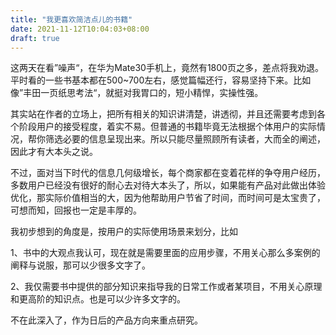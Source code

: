 ```yaml
---
title: "我更喜欢简洁点儿的书籍"
date: 2021-11-12T10:04:03+08:00
draft: true
---
```


这两天在看”噪声“，在华为Mate30手机上，竟然有1800页之多，差点将我劝退。平时看的一些书基本都在500~700左右，感觉篇幅还行，容易坚持下来。比如像”丰田一页纸思考法“，就挺对我胃口的，短小精悍，实操性强。

其实站在作者的立场上，把所有相关的知识讲清楚，讲透彻，并且还需要考虑到各个阶段用户的接受程度，着实不易。但普通的书籍毕竟无法根据个体用户的实际情况，帮你筛选必要的信息呈现出来。所以只能尽量照顾所有读者，大而全的阐述，因此才有大本头之说。

不过，面对当下时代的信息几何级增长，每个商家都在变着花样的争夺用户经历，多数用户已经没有很好的耐心去对待大本头了，所以，如果能有产品对此做出体验优化，那实际价值相当的大，因为他帮助用户节省了时间，而时间可是太宝贵了，可想而知，回报也一定是丰厚的。

我初步想到的角度是，按用户的实际使用场景来划分，比如

1、书中的大观点我认可，现在就是需要里面的应用步骤，不用关心那么多案例的阐释与说服，那可以少很多文字了。

2、我仅需要书中提供的部分知识来指导我的日常工作或者某项目，不用关心原理和更高阶的知识点。也是可以少许多文字的。

不在此深入了，作为日后的产品方向来重点研究。